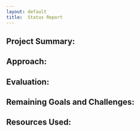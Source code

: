 ```yaml
---
layout:	default
title:	Status Report
---
```


## Project Summary:

## Approach:

## Evaluation:

## Remaining Goals and Challenges:

## Resources Used:
